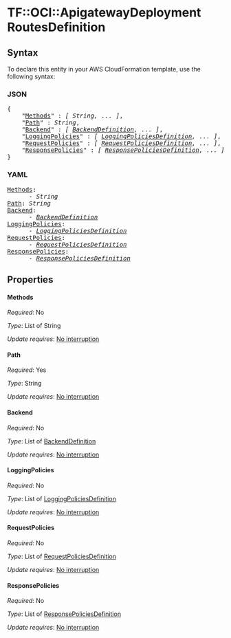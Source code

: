 # TF::OCI::ApigatewayDeployment RoutesDefinition

## Syntax

To declare this entity in your AWS CloudFormation template, use the following syntax:

### JSON

<pre>
{
    "<a href="#methods" title="Methods">Methods</a>" : <i>[ String, ... ]</i>,
    "<a href="#path" title="Path">Path</a>" : <i>String</i>,
    "<a href="#backend" title="Backend">Backend</a>" : <i>[ <a href="backenddefinition.md">BackendDefinition</a>, ... ]</i>,
    "<a href="#loggingpolicies" title="LoggingPolicies">LoggingPolicies</a>" : <i>[ <a href="loggingpoliciesdefinition.md">LoggingPoliciesDefinition</a>, ... ]</i>,
    "<a href="#requestpolicies" title="RequestPolicies">RequestPolicies</a>" : <i>[ <a href="requestpoliciesdefinition.md">RequestPoliciesDefinition</a>, ... ]</i>,
    "<a href="#responsepolicies" title="ResponsePolicies">ResponsePolicies</a>" : <i>[ <a href="responsepoliciesdefinition.md">ResponsePoliciesDefinition</a>, ... ]</i>
}
</pre>

### YAML

<pre>
<a href="#methods" title="Methods">Methods</a>: <i>
      - String</i>
<a href="#path" title="Path">Path</a>: <i>String</i>
<a href="#backend" title="Backend">Backend</a>: <i>
      - <a href="backenddefinition.md">BackendDefinition</a></i>
<a href="#loggingpolicies" title="LoggingPolicies">LoggingPolicies</a>: <i>
      - <a href="loggingpoliciesdefinition.md">LoggingPoliciesDefinition</a></i>
<a href="#requestpolicies" title="RequestPolicies">RequestPolicies</a>: <i>
      - <a href="requestpoliciesdefinition.md">RequestPoliciesDefinition</a></i>
<a href="#responsepolicies" title="ResponsePolicies">ResponsePolicies</a>: <i>
      - <a href="responsepoliciesdefinition.md">ResponsePoliciesDefinition</a></i>
</pre>

## Properties

#### Methods

_Required_: No

_Type_: List of String

_Update requires_: [No interruption](https://docs.aws.amazon.com/AWSCloudFormation/latest/UserGuide/using-cfn-updating-stacks-update-behaviors.html#update-no-interrupt)

#### Path

_Required_: Yes

_Type_: String

_Update requires_: [No interruption](https://docs.aws.amazon.com/AWSCloudFormation/latest/UserGuide/using-cfn-updating-stacks-update-behaviors.html#update-no-interrupt)

#### Backend

_Required_: No

_Type_: List of <a href="backenddefinition.md">BackendDefinition</a>

_Update requires_: [No interruption](https://docs.aws.amazon.com/AWSCloudFormation/latest/UserGuide/using-cfn-updating-stacks-update-behaviors.html#update-no-interrupt)

#### LoggingPolicies

_Required_: No

_Type_: List of <a href="loggingpoliciesdefinition.md">LoggingPoliciesDefinition</a>

_Update requires_: [No interruption](https://docs.aws.amazon.com/AWSCloudFormation/latest/UserGuide/using-cfn-updating-stacks-update-behaviors.html#update-no-interrupt)

#### RequestPolicies

_Required_: No

_Type_: List of <a href="requestpoliciesdefinition.md">RequestPoliciesDefinition</a>

_Update requires_: [No interruption](https://docs.aws.amazon.com/AWSCloudFormation/latest/UserGuide/using-cfn-updating-stacks-update-behaviors.html#update-no-interrupt)

#### ResponsePolicies

_Required_: No

_Type_: List of <a href="responsepoliciesdefinition.md">ResponsePoliciesDefinition</a>

_Update requires_: [No interruption](https://docs.aws.amazon.com/AWSCloudFormation/latest/UserGuide/using-cfn-updating-stacks-update-behaviors.html#update-no-interrupt)

